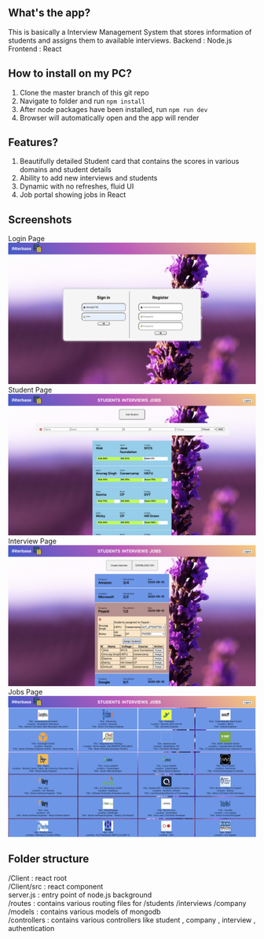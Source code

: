 ## What's the app?
This is basically a Interview Management System that stores information of students and assigns them to available interviews.
Backend : Node.js
Frontend : React


## How to install on my PC?
1) Clone the master branch of this git repo
2) Navigate to folder and run `npm install`
3) After node packages have been installed, run `npm run dev`
4) Browser will automatically open and the app will render

## Features?
1) Beautifully detailed Student card that contains the scores in various domains and student details
2) Ability to add new interviews and students
3) Dynamic with no refreshes, fluid UI
4) Job portal showing jobs in React

## Screenshots
Login Page
![Login/Signup](login.png)
Student Page
![Students page](student.png)
Interview Page
![Interviews Pages](interview.png)
Jobs Page
![Jobs Page](jobs.png)

## Folder structure
/Client : react root  
/Client/src : react component  
server.js : entry point of node.js background  
/routes : contains various routing files for /students /interviews /company  
/models : contains various models of mongodb  
/controllers : contains various controllers like student , company , interview , authentication  
